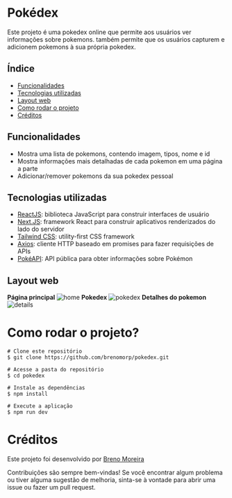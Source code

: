 # Pokédex

Este projeto é uma pokedex online que permite aos usuários ver informações sobre pokemons. também permite que os usuários capturem e adicionem pokemons à sua própria pokedex.

## Índice

- <a href="#funcionalidades">Funcionalidades</a>
- <a href="#tecnologias-utilizadas">Tecnologias utilizadas</a>
- <a href="#layout-web">Layout web</a>
- <a href="#como-rodar-o-projeto">Como rodar o projeto</a>
- <a href="#créditos">Créditos</a>

## <a name="#funcionalidades"></a>Funcionalidades

- Mostra uma lista de pokemons, contendo imagem, tipos, nome e id
- Mostra informações mais detalhadas de cada pokemon em uma página a parte
- Adicionar/remover pokemons da sua pokedex pessoal

## Tecnologias utilizadas

- [ReactJS](https://react.dev/): biblioteca JavaScript para construir interfaces de usuário
- [Next.JS](https://nextjs.org/): framework React para construir aplicativos renderizados do lado do servidor
- [Tailwind CSS](https://tailwindcss.com/): utility-first CSS framework
- [Axios](https://axios-http.com/docs/intro): cliente HTTP baseado em promises para fazer requisições de APIs
- [PokéAPI](https://pokeapi.co/): API pública para obter informações sobre Pokémon

## Layout web

**Página principal**
![home](https://github.com/brenomorp/pokedex/assets/85278831/b85660c8-fd18-43f6-9c90-15dd8bb69404)
**Pokedex**
![pokedex](https://github.com/brenomorp/pokedex/assets/85278831/c2756119-71b9-44cf-95a4-56979301e258)
**Detalhes do pokemon**
![details](https://github.com/brenomorp/pokedex/assets/85278831/ea93614c-b79f-4cc1-9c92-e8e1dc03a613)

# Como rodar o projeto?

```
# Clone este repositório
$ git clone https://github.com/brenomorp/pokedex.git

# Acesse a pasta do repositório
$ cd pokedex

# Instale as dependências
$ npm install

# Execute a aplicação
$ npm run dev
```

# Créditos

Este projeto foi desenvolvido por [Breno Moreira](https://www.linkedin.com/in/brenomorp/)

Contribuições são sempre bem-vindas! Se você encontrar algum problema ou tiver alguma sugestão de melhoria, sinta-se à vontade para abrir uma issue ou fazer um pull request.
